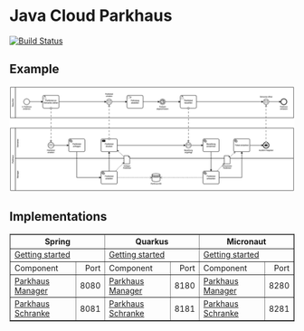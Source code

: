 # Java Cloud Parkhaus

[![Build Status](https://www.travis-ci.org/kutzilla/parkhaus-test.svg?branch=master)](https://www.travis-ci.org/kutzilla/parkhaus-test)

## Example

![Parkhaus](parkhaus.png)

## Implementations

<table border="1"; width=100%>
    <tr>
        <th colspan="2">Spring</th>
        <th colspan="2">Quarkus</th>
        <th colspan="2">Micronaut</th>
    </tr>
    <tr>
        <td colspan="2"><a href="./parkhaus-spring/README.md">Getting started</a></td>
        <td colspan="2"><a href="./parkhaus-quarkus/README.md">Getting started</a></td>
        <td colspan="2"><a href="./parkhaus-micronaut/README.md">Getting started</a></td>
    </tr>
    <tr>
        <td>Component</td>
        <td align="right">Port</td>
        <td>Component</td>
        <td align="right">Port</td>
        <td>Component</td>
        <td align="right">Port</td>
    </tr>
    <tr>
        <td><a href="./parkhaus-spring/parkhaus-manager">Parkhaus Manager</a></td>
        <td align="right">8080</td>
        <td><a href="./parkhaus-quarkus/parkhaus-manager">Parkhaus Manager</a></td>
        <td align="right">8180</td>
        <td><a href="./parkhaus-micronaut/parkhaus-manager">Parkhaus Manager</a></td>
        <td align="right">8280</td>    
    </tr>
    <tr>
        <td><a href="./parkhaus-spring/parkhaus-scranke">Parkhaus Schranke</a></td>
        <td align="right">8081</td>
        <td><a href="./parkhaus-quarkus/parkhaus-schranke">Parkhaus Schranke</a></td>
        <td align="right">8181</td>
        <td><a href="./parkhaus-micronaut/parkhaus-schranke">Parkhaus Schranke</a></td>
        <td align="right">8281</td>
    </tr>
    
</table>

